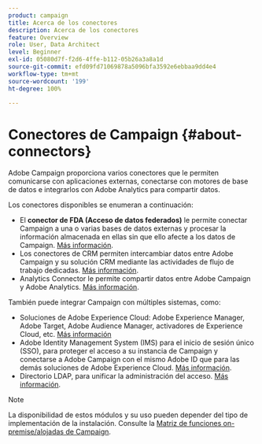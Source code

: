 ```yaml
---
product: campaign
title: Acerca de los conectores
description: Acerca de los conectores
feature: Overview
role: User, Data Architect
level: Beginner
exl-id: 05080d7f-f2d6-4ffe-b112-05b26a3a8a1d
source-git-commit: efd09fd71069878a5096bfa3592e6ebbaa9dd4e4
workflow-type: tm+mt
source-wordcount: '199'
ht-degree: 100%

---
```


# Conectores de Campaign {#about-connectors}

Adobe Campaign proporciona varios conectores que le permiten comunicarse con aplicaciones externas, conectarse con motores de base de datos e integrarlos con Adobe Analytics para compartir datos.

Los conectores disponibles se enumeran a continuación:

* El **conector de FDA (Acceso de datos federados)** le permite conectar Campaign a una o varias bases de datos externas y procesar la información almacenada en ellas sin que ello afecte a los datos de Campaign. [Más información](../../installation/using/about-fda.md).
* Los conectores de CRM permiten intercambiar datos entre Adobe Campaign y su solución CRM mediante las actividades de flujo de trabajo dedicadas. [Más información](../../platform/using/crm-connectors.md).
* Analytics Connector le permite compartir datos entre Adobe Campaign y Adobe Analytics. [Más información](../../integrations/using/gs-aa.md).

También puede integrar Campaign con múltiples sistemas, como:

* Soluciones de Adobe Experience Cloud: Adobe Experience Manager, Adobe Target, Adobe Audience Manager, activadores de Experience Cloud, etc. [Más información](../../integrations/using/about-campaign-integrations.md)
* Adobe Identity Management System (IMS) para el inicio de sesión único (SSO), para proteger el acceso a su instancia de Campaign y conectarse a Adobe Campaign con el mismo Adobe ID que para las demás soluciones de Adobe Experience Cloud. [Más información](../../integrations/using/about-adobe-id.md).
* Directorio LDAP, para unificar la administración del acceso. [Más información](../../installation/using/connecting-through-ldap.md).

>[!NOTE]
>
>La disponibilidad de estos módulos y su uso pueden depender del tipo de implementación de la instalación. Consulte la [Matriz de funciones on-premise/alojadas de Campaign](../../installation/using/capability-matrix.md).
